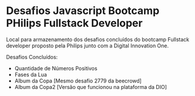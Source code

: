 # Desafios Javascript Bootcamp PHilips Fullstack Developer

Local para armazenamento dos desafios concluídos do bootcamp Fullstack developer proposto pela Philips junto com a Digital Innovation One.

Desafios Concluídos:
- Quantidade de Números Positivos
- Fases da Lua
- Album da Copa [Mesmo desafio 2779 da beecrowd]
- Album da Copa2 [Versão que funcionou na plataforma da DIO]